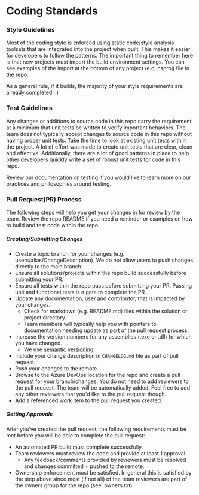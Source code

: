 # Coding Standards

### Style Guidelines
Most of the coding style is enforced using static code/style analysis toolsets that are integrated into the project when built.
This makes it easier for developers to follow the patterns. The important thing to remember here is that new projects must import
the build environment settings. You can see examples of the import at the bottom of any project (e.g. csproj) file in the
repo.

As a general rule, if it builds, the majority of your style requirements are already completed! :)

### Test Guidelines
Any changes or additions to source code in this repo carry the requirement at a minimum that unit tests be written to verify
important behaviors. The team does not typically accept changes to source code in this repo without having proper unit tests.
Take the time to look at existing unit tests within the project. A lot of effort was made to create unit tests that are clear,
clean and effective. Additionally, there are a lot of good patterns in place to help other developers quickly write a set of 
robust unit tests for code in this repo.

Review our documentation on testing if you would like to learn more on our practices and philosophies around testing.


### Pull Request(PR) Process
The following steps will help you get your changes in for review by the team. Review the repo README if you need a reminder
or examples on how to build and test code within the repo.

##### Creating/Submitting Changes
* Create a topic branch for your changes (e.g. users/alias/ChangeDescription). We do not allow users to push changes directly to the main branch.
* Ensure all solutions/projects within the repo build successfully before submitting your PR.
* Ensure all tests within the repo pass before submitting your PR. Passing unit and functional tests is a gate to complete the PR.
* Update any documentation, user and contributor, that is impacted by your changes.
  * Check for markdown (e.g. README.md) files within the solution or project directory.
  * Team members will typically help you with pointers to documentation needing update as part of the pull request process.
* Increase the version numbers for any assemblies (.exe or .dll) for which you have changed.
  * We use [semantic versioning](http://semver.org/).
* Include your change description in `CHANGELOG.md` file as part of pull request.
* Push your changes to the remote.
* Browse to the Azure DevOps location for the repo and create a pull request for your branch/changes. You do not need to
  add reviewers to the pull request. The team will be automatically added.  Feel free to add any other reviewers that you'd like
  to the pull request though.
* Add a referenced work item to the pull request you created.

##### Getting Approvals
After you've created the pull request, the following requirements must be met before you will be able to complete the pull request:
* An automated PR build must complete successfully.
* Team reviewers must review the code and provide at least 1 approval.
  * Any feedback/comments provided by reviewers must be resolved and changes committed + pushed to the remote.
* Ownership enforcement must be satisfied. In general this is satisfied by the step above since most (if not all) of the team reviewers
  are part of the owners group for the repo (see: owners.txt).
